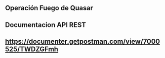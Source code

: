 ## Operación Fuego de Quasar

## Documentacion API REST

## https://documenter.getpostman.com/view/7000525/TWDZGFmh


